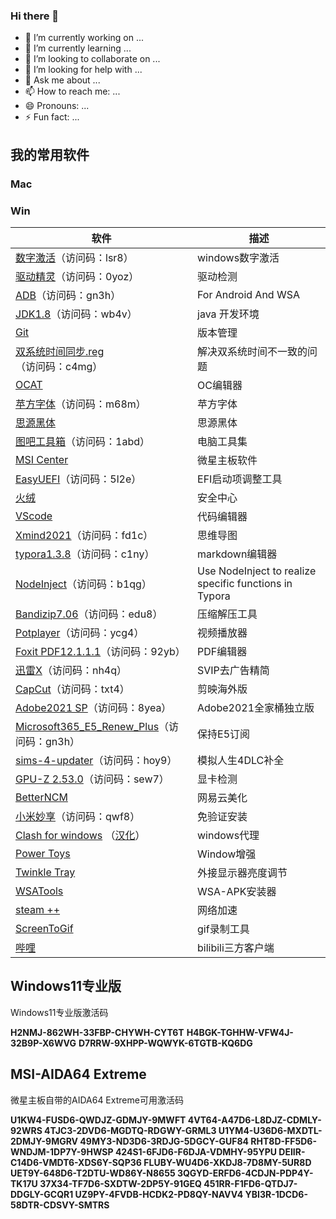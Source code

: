 ### Hi there 👋

- 🔭 I’m currently working on ...
- 🌱 I’m currently learning ...
- 👯 I’m looking to collaborate on ...
- 🤔 I’m looking for help with ...
- 💬 Ask me about ...
- 📫 How to reach me: ...
- 😄 Pronouns: ...
- ⚡ Fun fact: ...

## 我的常用软件

### Mac



### Win

| 软件                                                         | 描述                                                   |
| ------------------------------------------------------------ | ------------------------------------------------------ |
| [数字激活](https://cloud.189.cn/t/yIzUZ3QbeQnm )（访问码：lsr8） | windows数字激活                                        |
| [驱动精灵](https://cloud.189.cn/t/6BVzaemIj6na )（访问码：0yoz） | 驱动检测                                               |
| [ADB](https://cloud.189.cn/t/rQVVRzJfqaEz )（访问码：gn3h）  | For Android And WSA                                    |
| [JDK1.8](https://cloud.189.cn/t/AzARjaYZn6Bj )（访问码：wb4v） | java 开发环境                                          |
| [Git](https://git-scm.com/downloads)                         | 版本管理                                               |
| [双系统时间同步.reg](https://cloud.189.cn/t/jqqeQbUjINne )（访问码：c4mg） | 解决双系统时间不一致的问题                             |
| [OCAT](https://github.com/ic005k/OCAuxiliaryTools/releases)  | OC编辑器                                               |
| [苹方字体](https://cloud.189.cn/t/2UvEJ3RbQ7Jz )（访问码：m68m） | 苹方字体                                               |
| [思源黑体](https://github.com/adobe-fonts/source-han-sans/releases/tag/2.004R) | 思源黑体                                               |
| [图吧工具箱](https://cloud.189.cn/t/7BNjyeRZJZBn )（访问码：1abd） | 电脑工具集                                             |
| [MSI Center](https://www.microsoft.com/store/productId/9NVMNJCR03XV) | 微星主板软件                                           |
| [EasyUEFI](https://cloud.189.cn/t/RzaEJ3rIBZFr )（访问码：5l2e） | EFI启动项调整工具                                      |
| [火绒]((https://www.huorong.cn/person5.html?v=1))            | 安全中心                                               |
| [VScode](https://code.visualstudio.com/)                     | 代码编辑器                                             |
| [Xmind2021](https://cloud.189.cn/t/BvMVVnamuMZr )（访问码：fd1c） | 思维导图                                               |
| [typora1.3.8](https://cloud.189.cn/t/zyyAf2VR3eya )（访问码：c1ny） | markdown编辑器                                         |
| [NodeInject](https://cloud.189.cn/t/EVfeIjRvmUrm )（访问码：b1qg） | Use NodeInject to realize specific functions in Typora |
| [Bandizip7.06](https://cloud.189.cn/t/aeAFNvfYFziq )（访问码：edu8） | 压缩解压工具                                           |
| [Potplayer](https://cloud.189.cn/t/MfuUfyUzM7fa )（访问码：ycg4） | 视频播放器                                             |
| [Foxit PDF12.1.1.1](https://cloud.189.cn/t/qYFbu2N7Ffmu )（访问码：92yb） | PDF编辑器                                              |
| [迅雷X](https://cloud.189.cn/t/vmMRj2YFRVfi )（访问码：nh4q） | SVIP去广告精简                                         |
| [CapCut](https://cloud.189.cn/t/ZjMzaiMNN7je )（访问码：txt4） | 剪映海外版                                             |
| [Adobe2021 SP](https://cloud.189.cn/t/3aiANfnURjEz )（访问码：8yea） | Adobe2021全家桶独立版                                  |
| [Microsoft365_E5_Renew_Plus](https://cloud.189.cn/t/rQVVRzJfqaEz )（访问码：gn3h） | 保持E5订阅                                             |
| [sims-4-updater](https://cloud.189.cn/t/MryANnEvUfai )（访问码：hoy9） | 模拟人生4DLC补全                                       |
| [GPU-Z 2.53.0](https://cloud.189.cn/t/RbQZzm22MZVn )（访问码：sew7） | 显卡检测                                               |
| [BetterNCM](https://github.com/MicroCBer/BetterUniverse-Installer) | 网易云美化                                             |
| [小米妙享](https://cloud.189.cn/t/VJFV3ubQRBF3 )（访问码：qwf8） | 免验证安装                                             |
| [Clash for windows](https://github.com/Fndroid/clash_for_windows_pkg/releases) （[汉化](https://github.com/BoyceLig/Clash_Chinese_Patch/releases)） | windows代理                                            |
| [Power Toys](https://github.com/microsoft/PowerToys/releases) | Window增强                                             |
| [Twinkle Tray](https://www.microsoft.com/store/productId/9PLJWWSV01LK) | 外接显示器亮度调节                                     |
| [WSATools](https://www.microsoft.com/store/productId/9N4P75DXL6FG) | WSA-APK安装器                                          |
| [steam ++](https://www.microsoft.com/store/productId/9MTCFHS560NG) | 网络加速                                               |
| [ScreenToGif](https://www.microsoft.com/store/productId/9N3SQK8PDS8G) | gif录制工具                                            |
| [哔哩](https://www.microsoft.com/store/productId/9MVN4NSLT150) | bilibili三方客户端                                     |

## Windows11专业版

Windows11专业版激活码

**H2NMJ-862WH-33FBP-CHYWH-CYT6T**
**H4BGK-TGHHW-VFW4J-32B9P-X6WVG**
**D7RRW-9XHPP-WQWYK-6TGTB-KQ6DG**



## MSI-AIDA64 Extreme

微星主板自带的AIDA64 Extreme可用激活码

**U1KW4-FUSD6-QWDJZ-GDMJY-9MWFT
4VT64-A47D6-L8DJZ-CDMLY-92WRS
4TJC3-2DVD6-MGDTQ-RDGWY-GRML3
U1YM4-U36D6-MXDTL-2DMJY-9MGRV
49MY3-ND3D6-3RDJG-5DGCY-GUF84
RHT8D-FF5D6-WNDJM-1DP7Y-9HWSP
424S1-6FJD6-F6DJA-VDMHY-95YPU
DEIIR-C14D6-VMDT6-XDS6Y-SQP36
FLUBY-WU4D6-XKDJ8-7D8MY-5UR8D
UET9Y-648D6-T2DTU-WD86Y-N8655
3QGYD-ERFD6-4CDJN-PDP4Y-TK17U
37X34-TF7D6-SXDTW-2DP5Y-91GEQ
451RR-F1FD6-QTDJ7-DDGLY-GCQR1
UZ9PY-4FVDB-HCDK2-PD8QY-NAVV4
YBI3R-1DCD6-58DTR-CDSVY-SMTRS**

